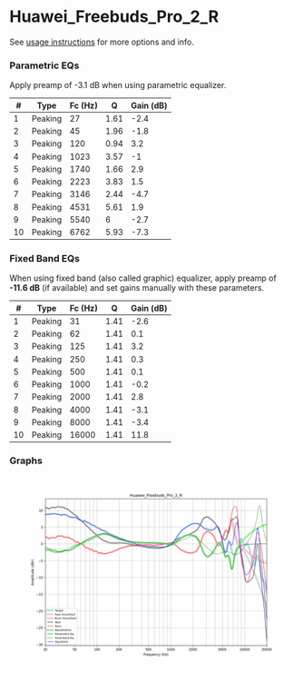 # Huawei_Freebuds_Pro_2_R
See [usage instructions](https://github.com/jaakkopasanen/AutoEq#usage) for more options and info.

### Parametric EQs
Apply preamp of -3.1 dB when using parametric equalizer.

|   # | Type    |   Fc (Hz) |    Q |   Gain (dB) |
|-----|---------|-----------|------|-------------|
|   1 | Peaking |        27 | 1.61 |        -2.4 |
|   2 | Peaking |        45 | 1.96 |        -1.8 |
|   3 | Peaking |       120 | 0.94 |         3.2 |
|   4 | Peaking |      1023 | 3.57 |        -1   |
|   5 | Peaking |      1740 | 1.66 |         2.9 |
|   6 | Peaking |      2223 | 3.83 |         1.5 |
|   7 | Peaking |      3146 | 2.44 |        -4.7 |
|   8 | Peaking |      4531 | 5.61 |         1.9 |
|   9 | Peaking |      5540 | 6    |        -2.7 |
|  10 | Peaking |      6762 | 5.93 |        -7.3 |

### Fixed Band EQs
When using fixed band (also called graphic) equalizer, apply preamp of **-11.6 dB** (if available) and set gains manually with these parameters.

|   # | Type    |   Fc (Hz) |    Q |   Gain (dB) |
|-----|---------|-----------|------|-------------|
|   1 | Peaking |        31 | 1.41 |        -2.6 |
|   2 | Peaking |        62 | 1.41 |         0.1 |
|   3 | Peaking |       125 | 1.41 |         3.2 |
|   4 | Peaking |       250 | 1.41 |         0.3 |
|   5 | Peaking |       500 | 1.41 |         0.1 |
|   6 | Peaking |      1000 | 1.41 |        -0.2 |
|   7 | Peaking |      2000 | 1.41 |         2.8 |
|   8 | Peaking |      4000 | 1.41 |        -3.1 |
|   9 | Peaking |      8000 | 1.41 |        -3.4 |
|  10 | Peaking |     16000 | 1.41 |        11.8 |

### Graphs
![](./Huawei_Freebuds_Pro_2_R.png)
